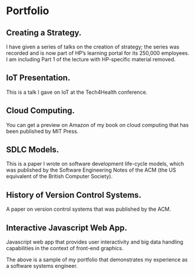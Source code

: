 # Portfolio


## Creating a Strategy.
I have given a series of talks on the creation of strategy; the series was recorded and is now part of HP’s learning portal for its 250,000 employees. I am including Part 1 of the lecture with HP-specific material removed.

## IoT Presentation.
This is a talk I gave on IoT at the Tech4Health conference.

## Cloud Computing.
You can get a preview on Amazon of my book on cloud computing that has been published by MIT Press.

## SDLC Models.
This is a paper I wrote on software development life-cycle models, which was published by the Software Engineering Notes of the ACM (the US equivalent of the British Computer Society).
 
## History of Version Control Systems.
A paper on version control systems that was published by the ACM.

## Interactive Javascript Web App.
Javascript web app that provides user interactivity and big data handling capabilities in the context of front-end graphics.
 
The above is a sample of my portfolio that demonstrates my experience as a software systems engineer.

